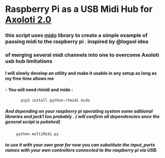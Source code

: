 # Raspberry Pi as a USB Midi Hub for<a href="https://github.com/axoloti/axoloti/releases/tag/2.0.0/"> Axoloti 2.0 </a>

### this script uses <a href="https://pypi.org/project/mido/">mido</a> library to create a simple example of passing midi to the raspberry pi . inspired by @logsol idea
### of merging several midi channels into one to overcome Axoloti usb hub limitations 

#### I will slowly develop an utility and make it usable in any setup as long as my free time allows me 
 
#### - You will need rtmidi and mido :
           pip3 install python-rtmidi mido
##### And depending on your raspberry pi operating system some aditional libraries and jack1 too probably . ( will confirm all dependencies once the general script is polished)

         python multiMidi.py
##### to use it with your own gear for now you can substitute the input_ports names with your own controllers connected to the raspberry pi via USB. 

